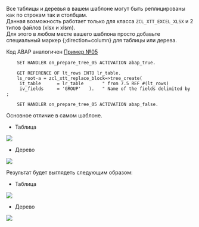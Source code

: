 Все таблицы и деревья в вашем шаблоне могут быть реплицированы как по строкам так и столбцам.<br/>
Данная возможность работает только для класса `ZCL_XTT_EXCEL_XLSX` и 2 типов файлов (xlsx и xlsm).<br/>
Для этого в любом месте вашего шаблона просто добавьте специальный маркер {;direction=column} для таблицы или дерева.

Код ABAP аналогичен [Пример №05](Пример-№05-Деревья-(группировка-по-полям))
```abap
    SET HANDLER on_prepare_tree_05 ACTIVATION abap_true.

    GET REFERENCE OF lt_rows INTO lr_table.
    ls_root-a = zcl_xtt_replace_block=>tree_create(
     it_table      = lr_table       " from 7.5 REF #(lt_rows)
     iv_fields     = 'GROUP'   ).   " Name of the fields delimited by ;

    SET HANDLER on_prepare_tree_05 ACTIVATION abap_false.
```
Основное отличие в самом шаблоне.

* Таблица

![](https://raw.githubusercontent.com/wiki/bizhuka/xtt/img/dir_column_02.png)

* Дерево

![](https://raw.githubusercontent.com/wiki/bizhuka/xtt/img/dir_column_01.png)

Результат будет выглядеть следующим образом:
* Таблица

![](https://raw.githubusercontent.com/wiki/bizhuka/xtt/img/dir_column_03.png)

* Дерево

![](https://raw.githubusercontent.com/wiki/bizhuka/xtt/img/dir_column_04.png)
